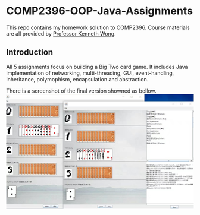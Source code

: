 # COMP2396-OOP-Java-Assignments

This repo contains my homework solution to COMP2396. Course materials are all provided by [Professor Kenneth Wong](https://i.cs.hku.hk/~kykwong/).

## Introduction

All 5 assignments focus on building a Big Two card game. It includes Java implementation of networking, multi-threading, GUI, event-handling, inheritance, polymophism, encapsulation and abstraction.

There is a screenshot of the final version showned as bellow.
![screenshot](https://github.com/JiaruiWang-Jill/COMP2396-OOP-Java-Assignments/blob/master/screenshot.JPG)
